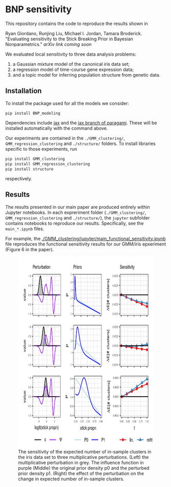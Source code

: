 # BNP sensitivity

This repository contains the code to reproduce the results shown in

Ryan Giordano, Runjing Liu, Michael I. Jordan, Tamara Broderick. 
"Evaluating sensitivity to the Stick Breaking Prior in Bayesian Nonparametrics."
*arXiv link coming soon*

We evaluated local sensitivity to three data analysis problems:

1. a Gaussian mixture model of the canonical iris data set; 
2. a regression model of time-course gene expression data; 
3. and a topic model for inferring population structure from genetic data. 

## Installation

To install the package used for all the models we consider: 
```
pip install BNP_modeling
```

Dependencies include [jax](https://jax.readthedocs.io/en/latest/index.html) and the [jax branch of paragami](https://github.com/rgiordan/paragami/tree/jax). 
These will be installed automatically with the command above. 

Our experiments are contained in the `./GMM_clustering/`, `GMM_regression_clustering` and `./structure/` folders.
To install libraries specific to those experiments, run

```
pip install GMM_clustering
pip install GMM_regression_clustering
pip install structure
```
respectively. 

## Results

The results presented in our main paper are produced entirely within Jupyter notebooks. 
In each expreriment folder (`./GMM_clustering/`, `GMM_regression_clustering` and `./structure/`), 
the `jupyter` subfolder contains notebooks to reproduce our results. 
Specifically, see the `main_*.ipynb` files.  

For example, the [./GMM_clustering/jupyter/main_functional_sensitivity.ipynb](https://github.com/Runjing-Liu120/BNP_sensitivity/blob/master/GMM_clustering/jupyter/main_functional_sensitivity.ipynb)
file reproduces the functional sensitivity results for our GMM/iris epxeriment (Figure 6 in the paper). 

<figure>
<img src="./writing/journal_paper/figure/iris_fsens-1.png" width="600" height="600" />
    <figcaption> 
        The sensitivity of the expected number of in-sample clusters in the iris
data set to three multiplicative perturbations. (Left) the
multiplicative perturbation in grey. The influence function in purple
(Middle) the original prior density p0
and the perturbed prior density p1. (Right) the
effect of the perturbation on the change in expected number of in-sample
clusters.
    </figcaption> 
</figure>


